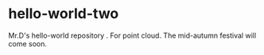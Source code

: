 # hello-world-two
Mr.D's hello-world  repository . For point cloud.
The mid-autumn festival will come soon.
